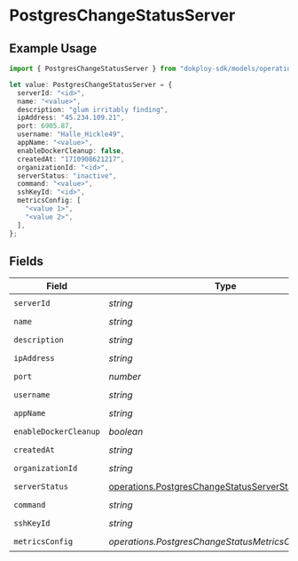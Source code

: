 # PostgresChangeStatusServer

## Example Usage

```typescript
import { PostgresChangeStatusServer } from "dokploy-sdk/models/operations";

let value: PostgresChangeStatusServer = {
  serverId: "<id>",
  name: "<value>",
  description: "glum irritably finding",
  ipAddress: "45.234.109.21",
  port: 6905.87,
  username: "Halle_Hickle49",
  appName: "<value>",
  enableDockerCleanup: false,
  createdAt: "1710908621217",
  organizationId: "<id>",
  serverStatus: "inactive",
  command: "<value>",
  sshKeyId: "<id>",
  metricsConfig: [
    "<value 1>",
    "<value 2>",
  ],
};
```

## Fields

| Field                                                                                                      | Type                                                                                                       | Required                                                                                                   | Description                                                                                                |
| ---------------------------------------------------------------------------------------------------------- | ---------------------------------------------------------------------------------------------------------- | ---------------------------------------------------------------------------------------------------------- | ---------------------------------------------------------------------------------------------------------- |
| `serverId`                                                                                                 | *string*                                                                                                   | :heavy_check_mark:                                                                                         | N/A                                                                                                        |
| `name`                                                                                                     | *string*                                                                                                   | :heavy_check_mark:                                                                                         | N/A                                                                                                        |
| `description`                                                                                              | *string*                                                                                                   | :heavy_check_mark:                                                                                         | N/A                                                                                                        |
| `ipAddress`                                                                                                | *string*                                                                                                   | :heavy_check_mark:                                                                                         | N/A                                                                                                        |
| `port`                                                                                                     | *number*                                                                                                   | :heavy_check_mark:                                                                                         | N/A                                                                                                        |
| `username`                                                                                                 | *string*                                                                                                   | :heavy_check_mark:                                                                                         | N/A                                                                                                        |
| `appName`                                                                                                  | *string*                                                                                                   | :heavy_check_mark:                                                                                         | N/A                                                                                                        |
| `enableDockerCleanup`                                                                                      | *boolean*                                                                                                  | :heavy_check_mark:                                                                                         | N/A                                                                                                        |
| `createdAt`                                                                                                | *string*                                                                                                   | :heavy_check_mark:                                                                                         | N/A                                                                                                        |
| `organizationId`                                                                                           | *string*                                                                                                   | :heavy_check_mark:                                                                                         | N/A                                                                                                        |
| `serverStatus`                                                                                             | [operations.PostgresChangeStatusServerStatus](../../models/operations/postgreschangestatusserverstatus.md) | :heavy_check_mark:                                                                                         | N/A                                                                                                        |
| `command`                                                                                                  | *string*                                                                                                   | :heavy_check_mark:                                                                                         | N/A                                                                                                        |
| `sshKeyId`                                                                                                 | *string*                                                                                                   | :heavy_check_mark:                                                                                         | N/A                                                                                                        |
| `metricsConfig`                                                                                            | *operations.PostgresChangeStatusMetricsConfigUnion2*                                                       | :heavy_check_mark:                                                                                         | N/A                                                                                                        |